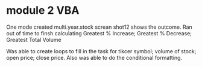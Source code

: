  # module 2 VBA
 One mode created multi.year.stock
 screan shot12 shows the outcome.
 Ran out of time to finsh calculating Greatest % Increase; Greatest % Decrease; Greatest Total Volume
 
 Was able to create loops to fill in the task for tikcer symbol; volume of stock; open price; close price.
 Also was able to do the conditional formatting.
 

